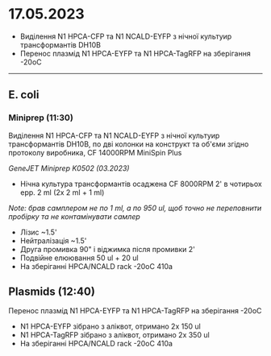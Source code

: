 17.05.2023
==========

- Виділення N1 HPCA-CFP та N1 NCALD-EYFP з нічної культуир трансформантів DH10B
- Перенос плазмід N1 HPCA-EYFP та N1 HPCA-TagRFP на зберігання -20oC

---

## E. coli
### Miniprep (11:30)
Виділення N1 HPCA-CFP та N1 NCALD-EYFP з нічної культуир трансформантів DH10B, по дві колонки на конструкт та об'єми згідно протоколу виробника, CF 14000RPM MiniSpin Plus

_GeneJET Miniprep K0502 (03.2023)_

- Нічна культура трансформантів осаджена CF 8000RPM 2' в чотирьох epp. 2 ml (2x 2 ml + 1 ml)

_Note: брав самплером не по 1 ml, а по 950 ul, щоб точно не переповнити пробірку та не контамінувати самлер_

- Лізис ~1.5'
- Нейтралізація ~1.5'
- Друга промивка 90" і віджимка після промивки 2'
- Подвійне елюювання 50 ul + 20 ul
- На зберіганні HPCA/NCALD rack -20oC 410a

## Plasmids (12:40)
Перенос плазмід N1 HPCA-EYFP та N1 HPCA-TagRFP на зберігання -20oC

- N1 HPCA-EYFP зібрано з аліквот, отримано 2x 150 ul
- N1 HPCA-TagRFP зібрано з аліквот, отримано 2x 350 ul 
- На зберіганні HPCA/NCALD rack -20oC 410a